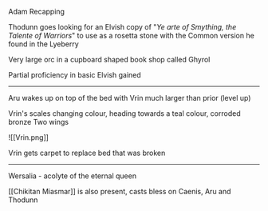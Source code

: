 Adam Recapping

Thodunn goes looking for an Elvish copy of "*Ye arte of Smything, the Talente of Warriors*" to use as a rosetta stone with the Common version he found in the Lyeberry

Very large orc in a cupboard shaped book shop called Ghyrol

Partial proficiency in basic Elvish gained

<hr>

Aru wakes up on top of the bed with Vrin much larger than prior (level up)

Vrin's scales changing colour, heading towards a teal colour, corroded bronze
Two wings

![[Vrin.png]]

Vrin gets carpet to replace bed that was broken

<hr>

Wersalia - acolyte of the eternal queen

[[Chikitan Miasmar]] is also present, casts bless on Caenis, Aru and Thodunn






